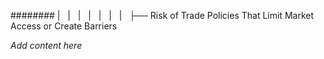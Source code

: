 ######## |   |   |   |   |   |   |   ├── Risk of Trade Policies That Limit Market Access or Create Barriers

*Add content here*